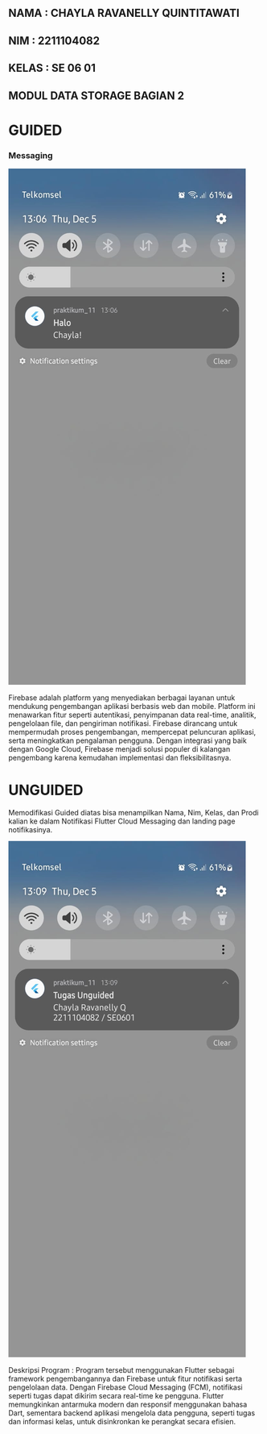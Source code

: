 ## NAMA : CHAYLA RAVANELLY QUINTITAWATI 
## NIM : 2211104082
## KELAS : SE 06 01

## MODUL DATA STORAGE BAGIAN 2

# GUIDED
### Messaging

![image alt ](<https://github.com/chaylaz/PPB_ChaylaRavanellyQuintitawati_2211104082_SE0601/blob/main/11_Data_Sorage_Bagian_2/GUIDED/praktikum_11/lib/Hasil%20Running/tugas.jpg>)

Firebase adalah platform yang menyediakan berbagai layanan untuk mendukung pengembangan aplikasi berbasis web dan mobile. Platform ini menawarkan fitur seperti autentikasi, penyimpanan data real-time, analitik, pengelolaan file, dan pengiriman notifikasi. Firebase dirancang untuk mempermudah proses pengembangan, mempercepat peluncuran aplikasi, serta meningkatkan pengalaman pengguna. Dengan integrasi yang baik dengan Google Cloud, Firebase menjadi solusi populer di kalangan pengembang karena kemudahan implementasi dan fleksibilitasnya.

# UNGUIDED 
Memodifikasi Guided diatas bisa menampilkan Nama, Nim, Kelas, dan Prodi kalian ke dalam 
Notifikasi Flutter Cloud Messaging dan landing page notifikasinya.

![image alt ](<https://github.com/chaylaz/PPB_ChaylaRavanellyQuintitawati_2211104082_SE0601/blob/main/11_Data_Sorage_Bagian_2/UNGUIDED/praktikum_11/lib/Hasil%20Running/unguided.jpg>)

Deskripsi Program : 
Program tersebut menggunakan Flutter sebagai framework pengembangannya dan Firebase untuk fitur notifikasi serta pengelolaan data. Dengan Firebase Cloud Messaging (FCM), notifikasi seperti tugas dapat dikirim secara real-time ke pengguna. Flutter memungkinkan antarmuka modern dan responsif menggunakan bahasa Dart, sementara backend aplikasi mengelola data pengguna, seperti tugas dan informasi kelas, untuk disinkronkan ke perangkat secara efisien.






